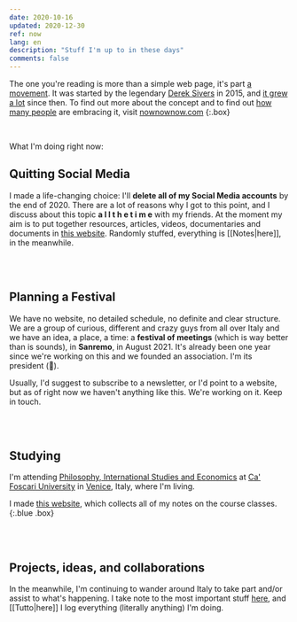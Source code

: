 ```yaml
---
date: 2020-10-16
updated: 2020-12-30
ref: now
lang: en
description: "Stuff I'm up to in these days"
comments: false
---
```

The one you're reading is more than a simple web page, it's part [a movement](https://sive.rs/nowff). It was started by the legendary [Derek Sivers](https://sive.rs "Derek Sivers' personal website") in 2015, and [it grew a lot](https://sive.rs/now3) since then. To find out more about the concept and to find out [how many people](https://nownownow.com "NowNowNow") are embracing it, visit [nownownow.com](https://nownownow.com/about "About NowNowNow")
{:.box}

<br>

What I'm doing right now:

## Quitting Social Media

I made a life-changing choice: I'll **delete all of my Social Media accounts** by the end of 2020. There are a lot of reasons why I got to this point, and I discuss about this topic  **a l l  t h e  t i m e**  with my friends. At the moment my aim is to put together resources, articles, videos, documentaries and documents in [this website](https://quitsocialmedia.club "Quit Social Media"). Randomly stuffed, everything is [[Notes|here]], in the meanwhile.

<br>
<br>

## Planning a Festival

We have no website, no detailed schedule, no definite and clear structure. We are a group of curious, different and crazy guys from all over Italy and we have an idea, a place, a time: a **festival of meetings** (which is way better than is sounds), in **Sanremo**, in August 2021. It's already been one year since we're working on this and we founded an association. I'm its president (🤯).

Usually, I'd suggest to subscribe to a newsletter, or I'd point to a website, but as of right now we haven't anything like this. We're working on it. Keep in touch.

<br>
<br>

## Studying

I'm attending [Philosophy, International Studies and Economics](https://unive.it/pise "PISE course page on UniVe website") at [Ca' Foscari University](https://unive.it "Ca' Foscari University website") in [Venice](https://www.comune.venezia.it/ "Venice institutional website"), Italy, where I'm living.

I made <a href="https://pise-notes.tk" rel="noopener noreferrer" target="_blank" title="PISE Notes">this website</a>, which collects all of my notes on the course classes.
{:.blue .box}

<br>
<br>

## Projects, ideas, and collaborations

In the meanwhile, I'm continuing to wander around Italy to take part and/or assist to what's happening. I take note to the most important stuff [here](/stuff "Stuff - tommi.space"), and [[Tutto|here]] I log everything (literally anything) I'm doing.
